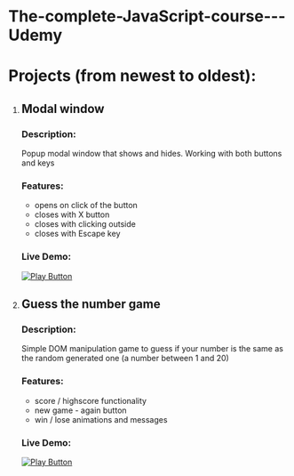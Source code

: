 # The-complete-JavaScript-course---Udemy

# Projects (from newest to oldest):

1.  ##   Modal window

    ### Description: 
    Popup modal window that shows and hides. Working with both buttons and keys
    
    ### Features: 
       - opens on click of the button
       - closes with X button
       - closes with clicking outside 
       - closes with Escape key
    
    ### Live Demo:
    
    [<img alt="Play Button" src="https://user-images.githubusercontent.com/114406139/211439129-37c7a037-dde4-49d6-bf62-4ffc4f315fa9.PNG" />](  https://koleto-modal-window.netlify.app/)

     
2.  ##   Guess the number game 

    ### Description: 
     Simple DOM manipulation game to guess if your number is the same as the random generated one (a number between 1 and 20)
    
    ### Features: 
       - score / highscore functionality
       - new game - again button
       - win / lose animations and messages
    
    ### Live Demo:
    
    [<img alt="Play Button" src="https://user-images.githubusercontent.com/114406139/211439129-37c7a037-dde4-49d6-bf62-4ffc4f315fa9.PNG" />](https://koleto-guess-the-number-game.netlify.app)


   
   
